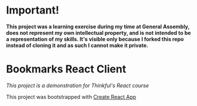 # Important!

**This project was a learning exercise during my time at General Assembly, does not represent my own intellectual property, and is not intended to be a representation of my skills.  It's visible only because I forked this repo instead of cloning it and as such I cannot make it private.**

# Bookmarks React Client
_This project is a demonstration for Thinkful's React course_

This project was bootstrapped with [Create React App](https://github.com/facebook/create-react-app)
